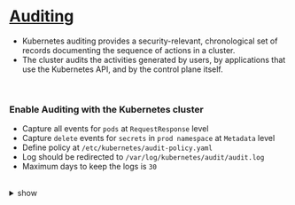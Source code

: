 # [Auditing](https://kubernetes.io/docs/tasks/debug-application-cluster/audit/)

 - Kubernetes auditing provides a security-relevant, chronological set of records documenting the sequence of actions in a cluster. 
 - The cluster audits the activities generated by users, by applications that use the Kubernetes API, and by the control plane itself.

<br />

### Enable Auditing with the Kubernetes cluster 
 - Capture all events for `pods` at `RequestResponse` level
 - Capture `delete` events for `secrets` in `prod namespace` at `Metadata` level
 - Define policy at `/etc/kubernetes/audit-policy.yaml` 
 - Log should be redirected to `/var/log/kubernetes/audit/audit.log`
 - Maximum days to keep the logs is `30`

<br />

<details><summary>show</summary><p>

#### Create the audit policy file

```yaml
cat << EOF > /etc/kubernetes/audit-policy.yaml
apiVersion: audit.k8s.io/v1 # This is required.
kind: Policy
rules:
  # Log pod changes at RequestResponse level
  - level: RequestResponse
    resources:
    - group: ""
      resources: ["pods"]

  # Log secret delete events in prod namespaces at the Metadata level.
  - level: Metadata
    verbs: ["delete"]
    resources:
    - group: "" # core API group
      resources: ["secrets"]
    namespaces: ["prod"]
EOF
```

#### Backup the original file `cp kube-apiserver.yaml kube-apiserver.yaml_org` 

#### Update the `/etc/kubernetes/manifests/kube-apiserver.yaml` to add audit configs and volume mounts.

```yaml
- --audit-policy-file=/etc/kubernetes/audit-policy.yaml
- --audit-log-path=/var/log/kubernetes/audit/audit.log
- --audit-log-maxage=30
```

```yaml
volumeMounts:
  - mountPath: /etc/kubernetes/audit-policy.yaml
    name: audit
    readOnly: true
  - mountPath: /var/log/kubernetes/audit/
    name: audit-log
    readOnly: false

volumes:
- name: audit
  hostPath:
    path: /etc/kubernetes/audit-policy.yaml
    type: File
- name: audit-log
  hostPath:
    path: /var/log/kubernetes/audit/
    type: DirectoryOrCreate
```

#### Check the `/var/log/kubernetes/audit/audit.log` for audit log entries

</p></details> 